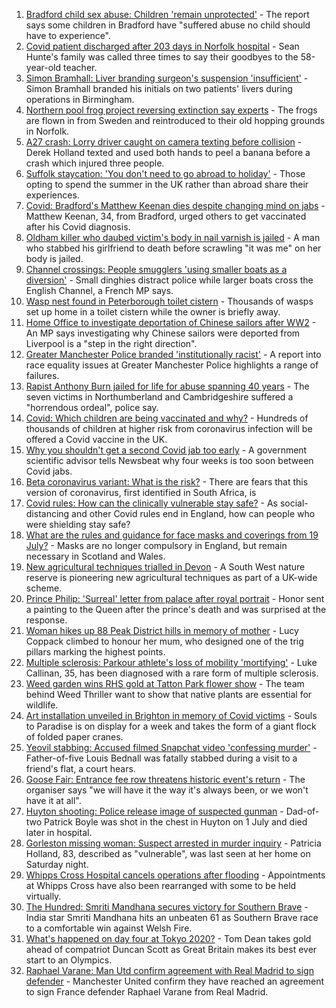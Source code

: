 1. [Bradford child sex abuse: Children 'remain unprotected'](https://www.bbc.co.uk/news/uk-england-leeds-57982761) - The report says some children in Bradford have "suffered abuse no child should have to experience".
2. [Covid patient discharged after 203 days in Norfolk hospital](https://www.bbc.co.uk/news/uk-england-norfolk-57988590) - Sean Hunte's family was called three times to say their goodbyes to the 58-year-old teacher.
3. [Simon Bramhall: Liver branding surgeon's suspension 'insufficient'](https://www.bbc.co.uk/news/uk-england-birmingham-57987154) - Simon Bramhall branded his initials on two patients' livers during operations in Birmingham.
4. [Northern pool frog project reversing extinction say experts](https://www.bbc.co.uk/news/uk-england-norfolk-57991619) - The frogs are flown in from Sweden and reintroduced to their old hopping grounds in Norfolk.
5. [A27 crash: Lorry driver caught on camera texting before collision](https://www.bbc.co.uk/news/uk-england-sussex-57988029) - Derek Holland texted and used both hands to peel a banana before a crash which injured three people.
6. [Suffolk staycation: 'You don't need to go abroad to holiday'](https://www.bbc.co.uk/news/uk-england-suffolk-57947334) - Those opting to spend the summer in the UK rather than abroad share their experiences.
7. [Covid: Bradford's Matthew Keenan dies despite changing mind on jabs](https://www.bbc.co.uk/news/uk-england-leeds-57984561) - Matthew Keenan, 34, from Bradford, urged others to get vaccinated after his Covid diagnosis.
8. [Oldham killer who daubed victim's body in nail varnish is jailed](https://www.bbc.co.uk/news/uk-england-manchester-57984198) - A man who stabbed his girlfriend to death before scrawling "it was me" on her body is jailed.
9. [Channel crossings: People smugglers 'using smaller boats as a diversion'](https://www.bbc.co.uk/news/uk-england-kent-57981919) - Small dinghies distract police while larger boats cross the English Channel, a French MP says.
10. [Wasp nest found in Peterborough toilet cistern](https://www.bbc.co.uk/news/uk-england-cambridgeshire-57977680) - Thousands of wasps set up home in a toilet cistern while the owner is briefly away.
11. [Home Office to investigate deportation of Chinese sailors after WW2](https://www.bbc.co.uk/news/uk-england-merseyside-57967833) - An MP says investigating why Chinese sailors were deported from Liverpool is a "step in the right direction".
12. [Greater Manchester Police branded 'institutionally racist'](https://www.bbc.co.uk/news/uk-england-manchester-57982273) - A report into race equality issues at Greater Manchester Police highlights a range of failures.
13. [Rapist Anthony Burn jailed for life for abuse spanning 40 years](https://www.bbc.co.uk/news/uk-england-tyne-57971725) - The seven victims in Northumberland and Cambridgeshire suffered a "horrendous ordeal", police say.
14. [Covid: Which children are being vaccinated and why?](https://www.bbc.co.uk/news/health-57888429) - Hundreds of thousands of children at higher risk from coronavirus infection will be offered a Covid vaccine in the UK.
15. [Why you shouldn't get a second Covid jab too early](https://www.bbc.co.uk/news/newsbeat-57682233) - A government scientific advisor tells Newsbeat why four weeks is too soon between Covid jabs.
16. [Beta coronavirus variant: What is the risk?](https://www.bbc.co.uk/news/health-55534727) - There are fears that this version of coronavirus, first identified in South Africa, is
17. [Covid rules: How can the clinically vulnerable stay safe?](https://www.bbc.co.uk/news/health-51997151) - As social-distancing and other Covid rules end in England, how can people who were shielding stay safe?
18. [What are the rules and guidance for face masks and coverings from 19 July?](https://www.bbc.co.uk/news/health-51205344) - Masks are no longer compulsory in England, but remain necessary in Scotland and Wales.
19. [New agricultural techniques trialled in Devon](https://www.bbc.co.uk/news/uk-england-devon-57990881) - A South West nature reserve is pioneering new agricultural techniques as part of a UK-wide scheme.
20. [Prince Philip: 'Surreal' letter from palace after royal portrait](https://www.bbc.co.uk/news/uk-england-beds-bucks-herts-57989375) - Honor sent a painting to the Queen after the prince's death and was surprised at the response.
21. [Woman hikes up 88 Peak District hills in memory of mother](https://www.bbc.co.uk/news/uk-england-manchester-57982402) - Lucy Coppack climbed to honour her mum, who designed one of the trig pillars marking the highest points.
22. [Multiple sclerosis: Parkour athlete's loss of mobility 'mortifying'](https://www.bbc.co.uk/news/uk-england-nottinghamshire-57932996) - Luke Callinan, 35, has been diagnosed with a rare form of multiple sclerosis.
23. [Weed garden wins RHS gold at Tatton Park flower show](https://www.bbc.co.uk/news/uk-england-manchester-57961460) - The team behind Weed Thriller want to show that native plants are essential for wildlife.
24. [Art installation unveiled in Brighton in memory of Covid victims](https://www.bbc.co.uk/news/uk-england-sussex-57985230) - Souls to Paradise is on display for a week and takes the form of a giant flock of folded paper cranes.
25. [Yeovil stabbing: Accused filmed Snapchat video 'confessing murder'](https://www.bbc.co.uk/news/uk-england-somerset-57988671) - Father-of-five Louis Bednall was fatally stabbed during a visit to a friend's flat, a court hears.
26. [Goose Fair: Entrance fee row threatens historic event's return](https://www.bbc.co.uk/news/uk-england-nottinghamshire-57969299) - The organiser says "we will have it the way it's always been, or we won't have it at all".
27. [Huyton shooting: Police release image of suspected gunman](https://www.bbc.co.uk/news/uk-england-merseyside-57984441) - Dad-of-two Patrick Boyle was shot in the chest in Huyton on 1 July and died later in hospital.
28. [Gorleston missing woman: Suspect arrested in murder inquiry](https://www.bbc.co.uk/news/uk-england-norfolk-57982688) - Patricia Holland, 83, described as "vulnerable", was last seen at her home on Saturday night.
29. [Whipps Cross Hospital cancels operations after flooding](https://www.bbc.co.uk/news/uk-england-london-57964769) - Appointments at Whipps Cross have also been rearranged with some to be held virtually.
30. [The Hundred: Smriti Mandhana secures victory for Southern Brave](https://www.bbc.co.uk/sport/cricket/57989496) - India star Smriti Mandhana hits an unbeaten 61 as Southern Brave race to a comfortable win against Welsh Fire.
31. [What's happened on day four at Tokyo 2020?](https://www.bbc.co.uk/sport/olympics/57980135) - Tom Dean takes gold ahead of compatriot Duncan Scott as Great Britain makes its best ever start to an Olympics.
32. [Raphael Varane: Man Utd confirm agreement with Real Madrid to sign defender](https://www.bbc.co.uk/sport/football/57885665) - Manchester United confirm they have reached an agreement to sign France defender Raphael Varane from Real Madrid.
